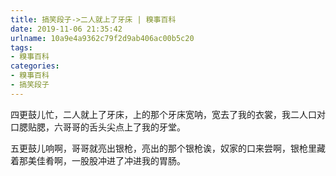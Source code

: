 ```yaml
---
title: 搞笑段子->二人就上了牙床 | 糗事百科
date: 2019-11-06 21:35:42
urlname: 10a9e4a9362c79f2d9ab406ac00b5c20
tags: 
- 糗事百科
categories:
- 糗事百科
- 搞笑段子
---
```

四更鼓儿忙，二人就上了牙床，上的那个牙床宽呐，宽去了我的衣裳，我二人口对口腮贴腮，六哥哥的舌头尖点上了我的牙堂。

五更鼓儿响啊，哥哥就亮出银枪，亮出的那个银枪诶，奴家的口来尝啊，银枪里藏着那美佳肴啊，一股股冲进了冲进我的胃肠。


